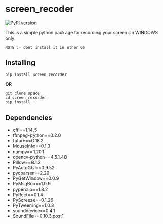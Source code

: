 # screen_recoder

[![PyPI version](https://badge.fury.io/py/screen_recorder)](https://badge.fury.io/py/screen_recorder)


This is a simple python package for recording your screen on WINDOWS only

``NOTE :- dont install it in other OS``

## Installing

```
pip install screen_recorder
```

**OR**

```
git clone space
cd screen_recorder
pip install .
```
## Dependencies
* cffi==1.14.5
* ffmpeg-python==0.2.0
* future==0.18.2
* MouseInfo==0.1.3
* numpy==1.20.1
* opencv-python==4.5.1.48
* Pillow==8.1.2
* PyAutoGUI==0.9.52
* pycparser==2.20
* PyGetWindow==0.0.9
* PyMsgBox==1.0.9
* pyperclip==1.8.2
* PyRect==0.1.4
* PyScreeze==0.1.26
* PyTweening==1.0.3
* sounddevice==0.4.1
* SoundFile==0.10.3.post1
